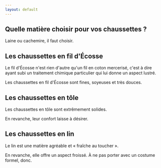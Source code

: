 ```yaml
---
layout: default
---
```


## Quelle matière choisir pour vos chaussettes ?

Laine ou cachemire, il faut choisir.

## Les chaussettes en fil d'Écosse

Le fil d'Écosse n'est rien d'autre qu'un fil en coton mercerisé, c'est à dire ayant subi un traitement chimique particulier qui lui donne un aspect lustré.

Les chaussettes en fil d'Écosse sont fines, soyeuses et très douces.

## Les chaussettes en tôle

Les chaussettes en tôle sont extrêmement solides.

En revanche, leur confort laisse à désirer.

## Les chaussettes en lin

Le lin est une matière agréable et « fraîche au toucher ».

En revanche, elle offre un aspect froissé. À ne pas porter avec un costume formel, donc.